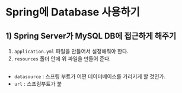 # Spring에 Database 사용하기
## 1) Spring Server가 MySQL DB에 접근하게 해주기
1. `application.yml` 파일을 만들어서 설정해줘야 한다.
2. `resources` 폴더 안에 위 파일을 만들어 준다.
```yml

```
- `datasource` : 스프링 부트가 어떤 데이터베이스를 가리키게 할 것인가.
- `url` : 스프링부트가 붙